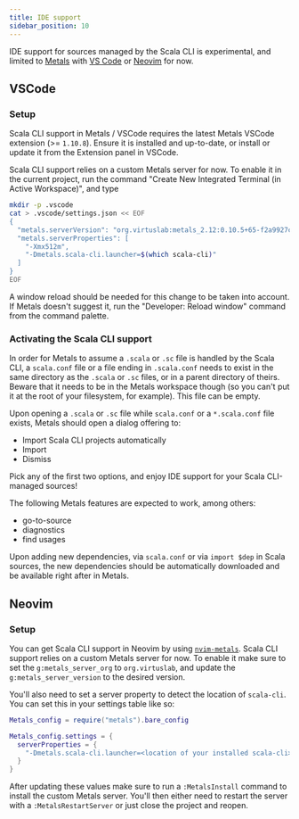 ```yaml
---
title: IDE support
sidebar_position: 10
---
```


IDE support for sources managed by the Scala CLI is experimental, and limited to
[Metals](https://scalameta.org/metals/) with [VS
Code](https://scalameta.org/metals/docs/editors/vscode) or
[Neovim](https://github.com/scalameta/nvim-metals) for now.

## VSCode

### Setup

Scala CLI support in Metals / VSCode requires the latest Metals VSCode extension (>= `1.10.8`). Ensure
it is installed and up-to-date, or install or update it from the Extension panel in VSCode.

Scala CLI support relies on a custom Metals server for now. To enable it in the current project,
run the command "Create New Integrated Terminal (in Active Workspace)", and type
```bash
mkdir -p .vscode
cat > .vscode/settings.json << EOF
{
  "metals.serverVersion": "org.virtuslab:metals_2.12:0.10.5+65-f2a9927c-SNAPSHOT",
  "metals.serverProperties": [
    "-Xmx512m",
    "-Dmetals.scala-cli.launcher=$(which scala-cli)"
  ]
}
EOF
```

A window reload should be needed for this change to be taken into account. If Metals doesn't
suggest it, run the "Developer: Reload window" command from the command palette.

### Activating the Scala CLI support

In order for Metals to assume a `.scala` or `.sc` file is handled by the Scala CLI,
a `scala.conf` file or a file ending in `.scala.conf` needs to exist in the same
directory as the `.scala` or `.sc` files, or in a parent directory of theirs. Beware
that it needs to be in the Metals workspace though (so you can't put it at the root
of your filesystem, for example). This file can be empty.

Upon opening a `.scala` or `.sc` file while `scala.conf` or a `*.scala.conf` file exists,
Metals should open a dialog offering to:
- Import Scala CLI projects automatically
- Import
- Dismiss

Pick any of the first two options, and enjoy IDE support for your Scala CLI-managed sources!

The following Metals features are expected to work, among others:
- go-to-source
- diagnostics
- find usages

Upon adding new dependencies, via `scala.conf` or via `import $dep` in Scala sources, the
new dependencies should be automatically downloaded and be available right after in Metals.

## Neovim

### Setup

You can get Scala CLI support in Neovim by using
[`nvim-metals`](https://github.com/scalameta/nvim-metals). Scala CLI support
relies on a custom Metals server for now. To enable it make sure to set the
`g:metals_server_org` to `org.virtuslab`, and update the
`g:metals_server_version` to the desired version.

You'll also need to set a server property to detect the location of `scala-cli`.
You can set this in your settings table like so:

```lua
Metals_config = require("metals").bare_config

Metals_config.settings = {
  serverProperties = {
    "-Dmetals.scala-cli.launcher=<location of your installed scala-cli>"
  }
}
```

After updating these values make sure to run a `:MetalsInstall` command to
install the custom Metals server. You'll then either need to restart the server
with a `:MetalsRestartServer` or just close the project and reopen.
